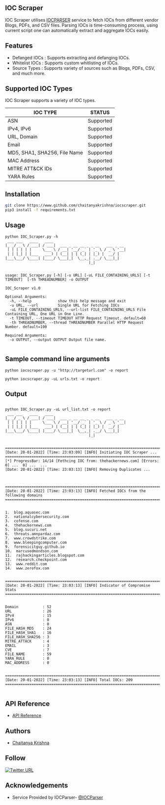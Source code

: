 ## IOC Scraper

IOC Scraper utilises [IOCPARSER](https://iocparser.com/) service to fetch  IOCs from different vendor Blogs, PDFs, and CSV files. Parsing IOCs is time-consuming process, using current script one can automatically extract and aggregate IOCs easily.

## Features
- Defanged IOCs  : Supports extracting and defanging IOCs.
- Whitelist IOCs : Supports custom whitlisting of IOCs.
- Source Types   : Supports variety of sources such as Blogs, PDFs, CSV, and much more.

## Supported IOC Types
IOC Scraper supports a variety of IOC types.


| IOC TYPE                         | STATUS |
| -----------                   | ----------- |
| ASN	                        | Supported   |
| IPv4, IPv6	                | Supported   |
| URL, Domain	                | Supported   |
| Email	                        | Supported   |
| MD5, SHA1, SHA256, File Name	| Supported   |
| MAC Address	                | Supported   |
| MITRE ATT&CK IDs          	| Supported   |
| YARA Rules	                | Supported   |


## Installation


```bash
git clone https://www.github.com/chaitanyakrishna/iocscraper.git
pip3 install -f requirements.txt
```

## Usage

```
python IOC_Scraper.py -h
 ___ ___   ____   ____
|_ _/ _ \ / ___| / ___|  ___ _ __ __ _ _ __   ___ _ __
 | | | | | |     \___ \ / __| '__/ _` | '_ \ / _ \ '__|
 | | |_| | |___   ___) | (__| | | (_| | |_) |  __/ |
|___\___/ \____| |____/ \___|_|  \__,_| .__/ \___|_|
                                      |_|


usage: IOC_Scraper.py [-h] [-u URL] [-uL FILE_CONTAINING_URLS] [-t TIMEOUT]  [-th THREADNUMBER] -o OUTPUT

IOC_Scraper v1.0

Optional Arguments:
  -h, --help            show this help message and exit
  -u URL, --url         Single URL for Fetching IOCs
  -uL FILE_CONTAINING_URLS, --url-list FILE_CONTAINING_URLS File Containing URL, One URL in One Line.
  -t TIMEOUT, --timeout TIMEOUT HTTP Request Timeout. default=60
  -th THREADNUMBER, --thread THREADNUMBER Parallel HTTP Request Number. default=100

Required Arguments:
  -o OUTPUT, --output OUTPUT Output file name.


```
## Sample command line arguments
```
python iocscraper.py -u "http://targeturl.com" -o report

python iocscraper.py -uL urls.txt -o report
```

## Output

```

python IOC_Scraper.py -uL url_list.txt -o report
 ___ ___   ____   ____
|_ _/ _ \ / ___| / ___|  ___ _ __ __ _ _ __   ___ _ __
 | | | | | |     \___ \ / __| '__/ _` | '_ \ / _ \ '__|
 | | |_| | |___   ___) | (__| | | (_| | |_) |  __/ |
|___\___/ \____| |____/ \___|_|  \__,_| .__/ \___|_|
                                      |_|


====================================================================================================
[Date: 20-01-2022] [Time: 23:03:09] [INFO] Initiating IOC Scraper ...
====================================================================================================
[*] ProgressBar: 14/14 [Fethcing IOC from: thehackernews.com] [Errors: 0] ...  0] ...  ...
[Date: 20-01-2022] [Time: 23:03:13] [INFO] Removing Duplicates ...



====================================================================================================
[Date: 20-01-2022] [Time: 23:03:13] [INFO] Fetched IOCs from the following domains
====================================================================================================


1.  blog.aquasec.com
2.  nationalcybersecurity.com
3.  cofense.com
4.  thehackernews.com
5.  blog.sucuri.net
6.  threats.amnpardaz.com
7.  www.crowdstrike.com
8.  www.bleepingcomputer.com
9.  forensicitguy.github.io
10.  marcusedmondson.com
11.  rajhackingarticles.blogspot.com
12.  research.checkpoint.com
13.  www.reddit.com
14.  www.zerofox.com


====================================================================================================
[Date: 20-01-2022] [Time: 23:03:13] [INFO] Indicator of Compromise Stats
====================================================================================================


Domain           : 52
URL              : 26
IPv4             : 15
IPv6             : 0
ASN              : 0
FILE_HASH_MD5    : 24
FILE_HASH_SHA1   : 16
FILE_HASH_SHA256 : 3
MITRE_ATTACK     : 4
EMAIL            : 3
CVE              : 7
FILE_NAME        : 59
YARA_RULE        : 0
MAC_ADDRESS      : 0


====================================================================================================
[Date: 20-01-2022] [Time: 23:03:13] [INFO] Total IOCs: 209
====================================================================================================


```

## API Reference
- [API Reference](https://docs.iocparser.com/api-reference/parse-api)

## Authors

- [Chaitanya Krishna](https://www.linkedin.com/in/chaitanyakrishnaa/)

## Follow

[![Twitter URL](https://img.shields.io/twitter/url/https/twitter.com/anantharapu.svg?style=social&label=Follow%20%40anantharapu)](https://twitter.com/anantharapu)
## Acknowledgements

 - Service Provided by IOCParser- [@IOCParser](https://twitter.com/IOCParser)
